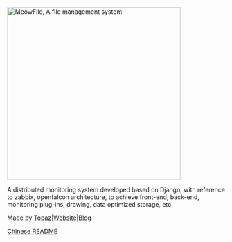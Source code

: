 <img src='static/images/meowfile.png' width='400' title='MeowFile, A file management system'>

A distributed monitoring system developed based on Django, with reference to zabbix, openfalcon architecture, to achieve front-end, back-end, monitoring plug-ins, drawing, data optimized storage, etc. 

Made by [Topaz](https://topaz1618.github.io/about)|[Website](http://topazaws.com/)|[Blog](https://topaz1618.github.io/blog/)

[Chinese README](https://github.com/Topaz1618/FoxMonitor/blob/master/README_CN.markdown)
